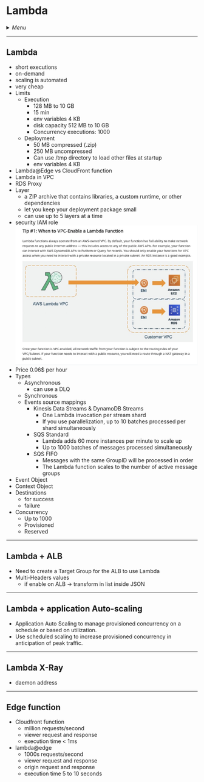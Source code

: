 # Lambda

<details>
 <summary><i>Menu</i></summary>

- [Lambda](#lambda-1)
</details>

---
## Lambda
- short executions
- on-demand
- scaling is automated
- very cheap
- Limits
  - Execution
    - 128 MB to 10 GB
    - 15 min
    - env variables 4 KB
    - disk capacity 512 MB to 10 GB
    - Concurrency executions: 1000
  - Deployment
    - 50 MB compressed (.zip)
    - 250 MB uncompressed
    - Can use /tmp directory to load other files at startup
    - env variables 4 KB
- Lambda@Edge vs CloudFront function
- Lambda in VPC
- RDS Proxy
- Layer
  - a ZIP archive that contains libraries, a custom runtime, or other dependencies
  - let you keep your deployment package small
  - can use up to 5 layers at a time
- security IAM role
![VPC lambda](../../images/vpcLambda.png)
- Price 0.06$ per hour
- Types
  - Asynchronous
    - can use a DLQ
  - Synchronous
  - Events source mappings
    - Kinesis Data Streams & DynamoDB Streams
      - One Lambda invocation per stream shard
      - If you use parallelization, up to 10 batches processed per shard simultaneously
    - SQS Standard
      - Lambda adds 60 more instances per minute to scale up
      - Up to 1000 batches of messages processed simultaneously
    - SQS FIFO
      - Messages with the same GroupID will be processed in order
      - The Lambda function scales to the number of active message groups
- Event Object
- Context Object
- Destinations
  - for success
  - failure
- Concurrency
  - Up to 1000
  - Provisioned
  - Reserved

---
## Lambda + ALB
- Need to create a Target Group for the ALB to use Lambda
- Multi-Headers values
  - if enable on ALB -> transform in list inside  JSON

---
## Lambda + application Auto-scaling
- Application Auto Scaling to manage provisioned concurrency on a schedule or based on utilization.
- Use scheduled scaling to increase provisioned concurrency in anticipation of peak traffic.


---
## Lambda X-Ray
- daemon address

---
## Edge function
- Cloudfront function 
  - million requests/second
  - viewer request and response
  -   execution time < 1ms
- lambda@edge
  - 1000s requests/second
  - viewer request and response
  - origin  request and response
  - execution time 5 to 10 seconds
